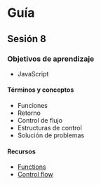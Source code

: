 # Guía
## Sesión 8
### Objetivos de aprendizaje
- JavaScript
#### Términos y conceptos
- Funciones
- Retorno
- Control de flujo
- Estructuras de control
- Solución de problemas
#### Recursos
- [Functions](https://developer.mozilla.org/en-US/docs/Web/JavaScript/Guide/Functions)
- [Control flow](https://developer.mozilla.org/en-US/docs/Glossary/Control_flow)
